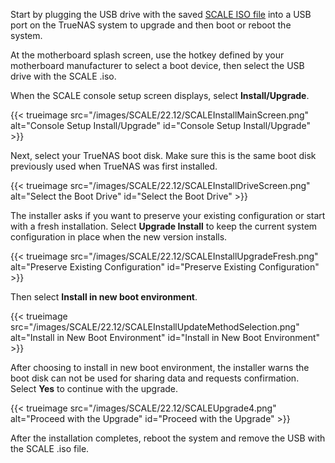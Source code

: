 &NewLine;

Start by plugging the USB drive with the saved [SCALE ISO file](https://www.truenas.com/download-tn-scale/) into a USB port on the TrueNAS system to upgrade and then boot or reboot the system. 

At the motherboard splash screen, use the hotkey defined by your motherboard manufacturer to select a boot device, then select the USB drive with the SCALE <file>.iso<file>.

When the SCALE console setup screen displays, select **Install/Upgrade**.

{{< trueimage src="/images/SCALE/22.12/SCALEInstallMainScreen.png" alt="Console Setup Install/Upgrade" id="Console Setup Install/Upgrade" >}}

Next, select your TrueNAS boot disk.
Make sure this is the same boot disk previously used when TrueNAS was first installed.

{{< trueimage src="/images/SCALE/22.12/SCALEInstallDriveScreen.png" alt="Select the Boot Drive" id="Select the Boot Drive" >}}

The installer asks if you want to preserve your existing configuration or start with a fresh installation.
Select **Upgrade Install** to keep the current system configuration in place when the new version installs.

{{< trueimage src="/images/SCALE/22.12/SCALEInstallUpgradeFresh.png" alt="Preserve Existing Configuration" id="Preserve Existing Configuration" >}}

Then select **Install in new boot environment**.

{{< trueimage src="/images/SCALE/22.12/SCALEInstallUpdateMethodSelection.png" alt="Install in New Boot Environment" id="Install in New Boot Environment" >}}

After choosing to install in new boot environment, the installer warns the boot disk can not be used for sharing data and requests confirmation.
Select **Yes** to continue with the upgrade.

{{< trueimage src="/images/SCALE/22.12/SCALEUpgrade4.png" alt="Proceed with the Upgrade" id="Proceed with the Upgrade" >}}

After the installation completes, reboot the system and remove the USB with the SCALE <file>.iso<file> file.
